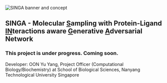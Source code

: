 ![SINGA banner and concept](img/SINGA.png)

## SINGA - Molecular <ins>S</ins>ampling with Protein-Ligand <ins>IN</ins>teractions aware <ins>G</ins>enerative <ins>A</ins>dversarial Network

### This project is under progress. Coming soon.

Developer: OON Yu Yang, Project Officer (Computational Biology/Biochemistry) at School of Biological Sciences, Nanyang Technological University Singapore